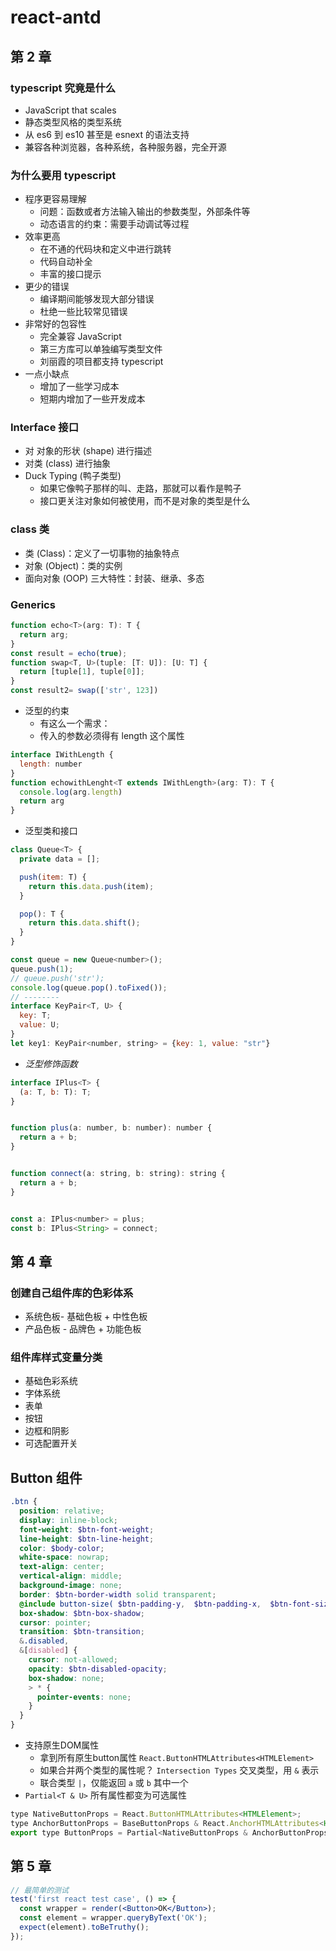 # react-antd

## 第 2 章

### typescript 究竟是什么

- JavaScript that scales
- 静态类型风格的类型系统
- 从 es6 到 es10 甚至是 esnext 的语法支持
- 兼容各种浏览器，各种系统，各种服务器，完全开源

### 为什么要用 typescript

- 程序更容易理解
  - 问题：函数或者方法输入输出的参数类型，外部条件等
  - 动态语言的约束：需要手动调试等过程
- 效率更高
  - 在不通的代码块和定义中进行跳转
  - 代码自动补全
  - 丰富的接口提示
- 更少的错误
  - 编译期间能够发现大部分错误
  - 杜绝一些比较常见错误
- 非常好的包容性
  - 完全兼容 JavaScript
  - 第三方库可以单独编写类型文件
  - 刘丽霞的项目都支持 typescript
- 一点小缺点
  - 增加了一些学习成本
  - 短期内增加了一些开发成本

### Interface 接口

- 对 对象的形状 (shape) 进行描述
- 对类 (class) 进行抽象
- Duck Typing (鸭子类型)
  - 如果它像鸭子那样的叫、走路，那就可以看作是鸭子
  - 接口更关注对象如何被使用，而不是对象的类型是什么

### class 类

- 类 (Class)：定义了一切事物的抽象特点
- 对象 (Object)：类的实例
- 面向对象 (OOP) 三大特性：封装、继承、多态

### Generics

```js
function echo<T>(arg: T): T {
  return arg;
}
const result = echo(true);
function swap<T, U>(tuple: [T: U]): [U: T] {
  return [tuple[1], tuple[0]];
}
const result2= swap(['str', 123])
```

- 泛型的约束
  - 有这么一个需求：
  - 传入的参数必须得有 length 这个属性

```js
interface IWithLength {
  length: number
}
function echowithLenght<T extends IWithLength>(arg: T): T {
  console.log(arg.length)
  return arg
}
```

- 泛型类和接口

```js
class Queue<T> {
  private data = [];

  push(item: T) {
    return this.data.push(item);
  }

  pop(): T {
    return this.data.shift();
  }
}

const queue = new Queue<number>();
queue.push(1);
// queue.push('str');
console.log(queue.pop().toFixed());
// --------
interface KeyPair<T, U> {
  key: T;
  value: U;
}
let key1: KeyPair<number, string> = {key: 1, value: "str"}
```

- _泛型修饰函数_

```js
interface IPlus<T> {
  (a: T, b: T): T;
}


function plus(a: number, b: number): number {
  return a + b;
}


function connect(a: string, b: string): string {
  return a + b;
}


const a: IPlus<number> = plus;
const b: IPlus<String> = connect;
```

## 第 4 章

### 创建自己组件库的色彩体系

- 系统色板- 基础色板 + 中性色板
- 产品色板 - 品牌色 + 功能色板

### 组件库样式变量分类

- 基础色彩系统
- 字体系统
- 表单
- 按钮
- 边框和阴影
- 可选配置开关

## Button 组件

```scss
.btn {
  position: relative;
  display: inline-block;
  font-weight: $btn-font-weight;
  line-height: $btn-line-height;
  color: $body-color;
  white-space: nowrap;
  text-align: center;
  vertical-align: middle;
  background-image: none;
  border: $btn-border-width solid transparent;
  @include button-size( $btn-padding-y,  $btn-padding-x,  $btn-font-size,  $border-radius);
  box-shadow: $btn-box-shadow;
  cursor: pointer;
  transition: $btn-transition;
  &.disabled,
  &[disabled] {
    cursor: not-allowed;
    opacity: $btn-disabled-opacity;
    box-shadow: none;
    > * {
      pointer-events: none;
    }
  }
}
```

- 支持原生DOM属性
  - 拿到所有原生button属性 `React.ButtonHTMLAttributes<HTMLElement>`
  - 如果合并两个类型的属性呢？ `Intersection Types` 交叉类型，用 `&` 表示
  - 联合类型 `|`，仅能返回 `a` 或 `b` 其中一个
- `Partial<T & U>` 所有属性都变为可选属性

```jsx
type NativeButtonProps = React.ButtonHTMLAttributes<HTMLElement>;
type AnchorButtonProps = BaseButtonProps & React.AnchorHTMLAttributes<HTMLElement>;
export type ButtonProps = Partial<NativeButtonProps & AnchorButtonProps>;
```

## 第 5 章

```jsx
// 最简单的测试
test('first react test case', () => {
  const wrapper = render(<Button>OK</Button>);
  const element = wrapper.queryByText('OK');
  expect(element).toBeTruthy();
});
```
